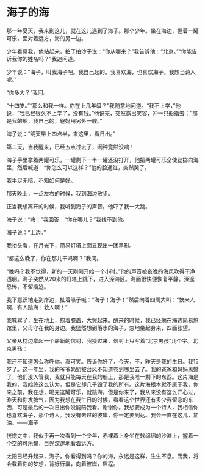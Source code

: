 # 海子的海

那一年夏天，我来到这儿，就在这儿遇到了海子。那个少年。坐在海边，握着一罐可乐，面对着远方，海的另一边。 

少年看见我，他站起来，拍了拍沙子说：“你从哪来？”我告诉他：“北京。”“你能告诉我你的姓名吗？”我追问道。 

少年说：“海子，叫我海子吧。我自己起的。我喜欢海，也喜欢海子。我想当诗人呢。” 

“你多大？”我问。 

“十四岁。”“那么和我一样。你在上几年级？”我随意地问道。“我不上学，”他说，“我已经很久不上学了，没有钱。”他说完，突然露出笑容，冲一只船指去：“那是我的船，我自己的，爸妈用另外一艘。” 

海子说：“明天早上四点半，来这里，看日出。” 

第二天，当我醒来，已经五点过去了，闹钟竟然没响！ 

海子手里拿着两罐可乐，一罐剩下一半一罐还没打开，他把两罐可乐全使劲掷向海里，然后喊道：“你怎么可以这样？”他的脸通红，突然哭了。 

我手足无措，不知如何是好。 

那天晚上，一点左右的时候，我到海边散步。 

正当我想离开的时候，我听到海子的声音。他吓了我一大跳。 

海子说：“嗨！”我回答：“你在哪儿？”我找不到他。 

海子说：“上边。” 

我抬头看，在月光下，简易灯塔上面显现出一团黑影。 

“都这么晚了，你在那儿干吗啊？”我问。 

“晚吗？我不觉得，新的一天刚刚开始一个小时。”他的声音被夜晚的海风吹得干净透明。海子突然从20米的灯塔上跳下，进入深海区。海面很快便恢复平静。深邃恐怖，不留痕迹。 

我下意识地走到岸边，扯着嗓子喊：“海子！海子！”然后向着四周大叫：“快来人啊，有人跳海！救人啊！” 

我喊累了，坐在地上，抱着膝盖，大哭起来。醒来的时候，我已经躺在海边简易旅馆里，父母守在我的身边。我猛然想到落水的海子，忽地坐起身来，四面张望。 

父亲从枕边拿起一个崭新的信封，我接过来，信封上只写着“北京男孩”几个字。北京男孩： 

我还不知道怎么称呼你。真可笑。告诉你好了，今天，不，昨天是我的生日。我15岁了。这一年里，我的爷爷奶奶被台风不知道卷到哪里去了。我的爸爸和妈妈离婚了，他们没人管我，我就只能每天在我的船上，那是我唯一剩下的东西。这片海是我的，我始终这么认为，但是它却几乎毁了我的所有。这片海根本就不属于我，你来之前，我在想，喝完这罐可乐，就跳海。但是你来了，我从来没有这么开心过，昨天和你发脾气，因为我想在我生日的时候，看看这个世界还有多少我留恋的东西，可是最后的一次日出你没能陪我看。谢谢你。我想要成为一个诗人，我相信你也喜欢海子，那个诗人。我没有去过的彼岸，你一定要到达。我会一直在这儿，加油。——海子 

恍惚之中，我似乎再一次看到一个少年，赤裸着上身坐在软绵绵的沙滩上，握着一个空的可乐罐，目光深邃地看着远方。 

太阳已经升起来，海子，你看得到吗？你的海，永远是这样，生生不息。而我，将会载着你的梦想，背好行囊，向着彼岸，启程。